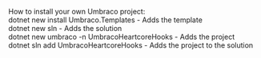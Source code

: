 How to install your own Umbraco project:
<br/>
dotnet new install Umbraco.Templates - Adds the template
<br/>
dotnet new sln - Adds the solution
<br/>
dotnet new umbraco -n UmbracoHeartcoreHooks - Adds the project
<br/>
dotnet sln add UmbracoHeartcoreHooks - Adds the project to the solution
<br/>
